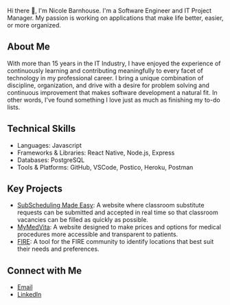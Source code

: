 Hi there 👋, I'm Nicole Barnhouse. I'm a Software Engineer and IT Project Manager.  My passion is working on applications that make life better, easier, or more organized. 

## About Me
With more than 15 years in the IT Industry, I have enjoyed the experience of continuously learning and contributing meaningfully to every facet of technology in my professional career.  I bring a unique combination of discipline, organization, and drive with a desire for problem solving and continuous improvement that makes software development a natural fit. In other words, I've found something I love just as much as finishing my to-do lists.

## Technical Skills
- Languages: Javascript
- Frameworks & Libraries: React Native, Node.js, Express
- Databases: PostgreSQL
- Tools & Platforms: GitHub, VSCode, Postico, Heroku, Postman

## Key Projects
- [SubScheduling Made Easy](https://github.com/nbarnhouse/sub-scheduling-app): A website where classroom substitute requests can be submitted and accepted in real time so that classroom vacancies can be filled as quickly as possible.
- [MyMedVita](https://github.com/nbarnhouse/MyMedVita): A website designed to make prices and options for medical procedures more accessible and transparent to patients.
- [FIRE](https://github.com/ttram7/fire): A tool for the FIRE community to identify locations that best suit their needs and preferences.

## Connect with Me
- [Email](mailto:nicolebarnhouse@gmail.com)
- [LinkedIn](https://www.linkedin.com/in/nicole-barnhouse-8283152a9/)



